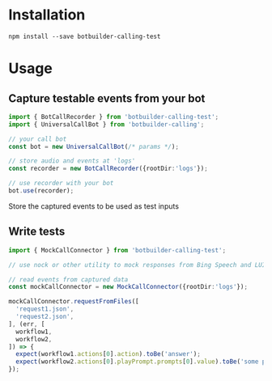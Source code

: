 # Installation
```
npm install --save botbuilder-calling-test
```

# Usage

## Capture testable events from your bot

```TypeScript
import { BotCallRecorder } from 'botbuilder-calling-test';
import { UniversalCallBot } from 'botbuilder-calling';

// your call bot
const bot = new UniversalCallBot(/* params */);

// store audio and events at 'logs'
const recorder = new BotCallRecorder({rootDir:'logs'});

// use recorder with your bot
bot.use(recorder);
```

Store the captured events to be used as test inputs

## Write tests
```TypeScript
import { MockCallConnector } from 'botbuilder-calling-test';

// use nock or other utility to mock responses from Bing Speech and LUIS, if necessary

// read events from captured data
const mockCallConnector = new MockCallConnector({rootDir:'logs'});

mockCallConnector.requestFromFiles([
  'request1.json',
  'request2.json',
], (err, [
  workflow1,
  workflow2,
]) => {
  expect(workflow1.actions[0].action).toBe('answer');
  expect(workflow2.actions[0].playPrompt.prompts[0].value).toBe('some prompt');
});
```
